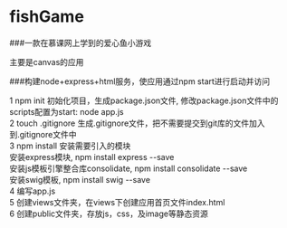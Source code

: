 # fishGame


###一款在慕课网上学到的爱心鱼小游戏

主要是canvas的应用


###构建node+express+html服务，使应用通过npm start进行启动并访问

1 npm init 初始化项目，生成package.json文件, 修改package.json文件中的scripts配置为start: node app.js  
2 touch .gitignore 生成.gitignore文件，把不需要提交到git库的文件加入到.gitignore文件中  
3 npm install 安装需要引入的模块  
安装express模块, npm install express --save  
安装js模板引擎整合库consolidate, npm install consolidate --save  
安装swig模板, npm install swig --save  
4 编写app.js  
5 创建views文件夹，在views下创建应用首页文件index.html  
6 创建public文件夹，存放js，css，及image等静态资源
